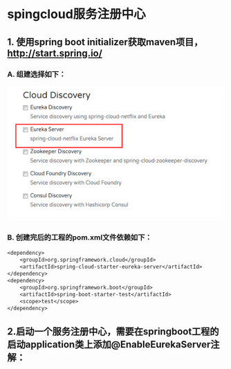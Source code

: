 # spingcloud服务注册中心 

## 1. 使用spring boot initializer获取maven项目，http://start.spring.io/
### A. 组建选择如下：

![](https://raw.githubusercontent.com/lk6678979/lk-spring-eureka-server/master/lk-eureka-server/readme/iochoose.png)  

### B. 创建完后的工程的pom.xml文件依赖如下：

```
<dependency>
	<groupId>org.springframework.cloud</groupId>
	<artifactId>spring-cloud-starter-eureka-server</artifactId>
</dependency>
<dependency>
	<groupId>org.springframework.boot</groupId>
	<artifactId>spring-boot-starter-test</artifactId>
	<scope>test</scope>
</dependency>
```

## 2.启动一个服务注册中心，需要在springboot工程的启动application类上添加@EnableEurekaServer注解：
